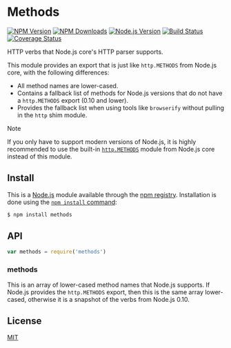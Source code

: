 # Methods

[![NPM Version][npm-version-image]][npm-url]
[![NPM Downloads][npm-downloads-image]][npm-url]
[![Node.js Version][node-image]][node-url]
[![Build Status][ci-image]][ci-url]
[![Coverage Status][coveralls-image]][coveralls-url]

HTTP verbs that Node.js core's HTTP parser supports.

This module provides an export that is just like `http.METHODS` from Node.js core,
with the following differences:

  * All method names are lower-cased.
  * Contains a fallback list of methods for Node.js versions that do not have a
    `http.METHODS` export (0.10 and lower).
  * Provides the fallback list when using tools like `browserify` without pulling
    in the `http` shim module.

> [!NOTE]
> If you only have to support modern versions of Node.js, it is highly recommended to use the built-in [`http.METHODS`](https://nodejs.org/api/http.html#httpmethods) module from Node.js core instead of this module.

## Install

This is a [Node.js](https://nodejs.org/en/) module available through the
[npm registry](https://www.npmjs.com/). Installation is done using the
[`npm install` command](https://docs.npmjs.com/getting-started/installing-npm-packages-locally):

```sh
$ npm install methods
```

## API

```js
var methods = require('methods')
```

### methods

This is an array of lower-cased method names that Node.js supports. If Node.js
provides the `http.METHODS` export, then this is the same array lower-cased,
otherwise it is a snapshot of the verbs from Node.js 0.10.

## License

[MIT](LICENSE)

[ci-image]: https://badgen.net/github/checks/jshttp/methods/master?label=ci
[ci-url]: https://github.com/jshttp/methods/actions/workflows/ci.yml
[coveralls-image]: https://badgen.net/coveralls/c/github/jshttp/methods/master
[coveralls-url]: https://coveralls.io/r/jshttp/methods?branch=master
[node-image]: https://badgen.net/npm/node/methods
[node-url]: https://nodejs.org/en/download
[npm-downloads-image]: https://badgen.net/npm/dm/methods
[npm-url]: https://npmjs.org/package/methods
[npm-version-image]: https://badgen.net/npm/v/methods
